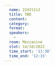 ```yaml
---
  name: 22d2t2s2
  title: TBD
  content:
  category: 
  format: 
  speakers: 
    - 
  room: Mezzanine
  slot: 14/10/2022
  time_start: '11:30'
  time_end: '12:15'
---
```

